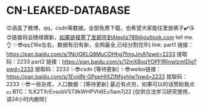 # CN-LEAKED-DATABASE
😊涵盖了微博，qq，csdn等数据，全部免费下载，也希望大家能往里放裤子✔️😘
😊链接将会随缘跟新，如果链接寄了发邮件到Alexljz789@outlook.com tell me.👌
✨😎qq:[16e左右，数据有旧有新，全网最全,已经分割完毕] link: part1 链接：https://pan.baidu.com/s/1NcIGKLQ8MuCDHhg7fmsJmA?pwd=2233 提取码：2233
                                                     part2 链接：https://pan.baidu.com/s/12mXBoqYOPFfRInwlzmlDlg?pwd=2233 提取码：2233
✨😎csdn [等待更新]
✨😎weibo链接：https://pan.baidu.com/s/1EvjdN-GPppHIXZlNfsyhIw?pwd=2233 提取码：2233
✨😎一些杂库，人口数据：[等待更新]
最近有点穷，如果可以的话赞助我点💴
BTC：1LK2TXrEvsobVST9kWHPVh6Eu1iam7j22
[仅供合法学习研究使用，请24小时内删除]
